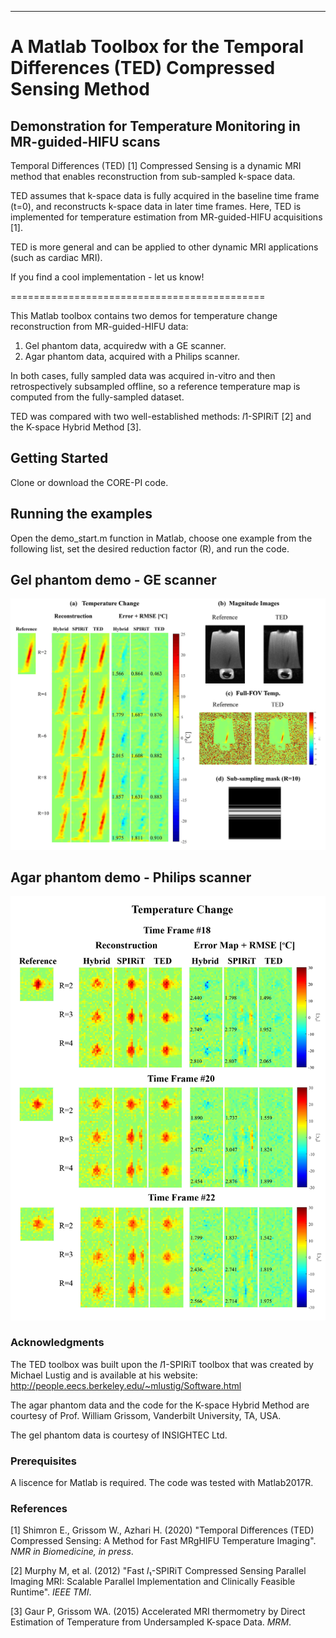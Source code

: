 ----------------------------------------------------------------------------------------
# A Matlab Toolbox for the Temporal Differences (TED) Compressed Sensing Method

Demonstration for Temperature Monitoring in MR-guided-HIFU scans
-----------------------------------------------------------------------------------------
Temporal Differences (TED) [1] Compressed Sensing is a dynamic MRI method that enables reconstruction from sub-sampled k-space data.

TED assumes that k-space data is fully acquired in the baseline time frame (t=0), and reconstructs k-space data in later time frames. Here, TED is implemented for temperature estimation from MR-guided-HIFU acquisitions [1].


TED is more general and can be applied to other dynamic MRI applications (such as cardiac MRI).

If you find a cool implementation - let us know!

 ============================================


This Matlab toolbox contains two demos for temperature change reconstruction from MR-guided-HIFU data:
1. Gel phantom data, acquiredw with a GE scanner.
2. Agar phantom data, acquired with a Philips scanner.

In both cases, fully sampled data was acquired in-vitro and then retrospectively subsampled offline, so a reference temperature map is computed from the fully-sampled dataset.

TED was compared with two well-established methods: *l*1-SPIRiT [2] and the K-space Hybrid Method [3].

## Getting Started
Clone or download the CORE-PI code.


## Running the examples
Open the demo_start.m function in Matlab, choose one example from the following list, set the desired
reduction factor (R), and run the code.

## Gel phantom demo - GE scanner

![demo1](README_figures/gel_phantom.jpg)

## Agar phantom demo - Philips scanner

![demo1](README_figures/agar_phantom.jpg)


### Acknowledgments

The TED toolbox was built upon the *l*1-SPIRiT toolbox that was created by Michael Lustig and is available at his website:
http://people.eecs.berkeley.edu/~mlustig/Software.html

The agar phantom data and the code for the K-space Hybrid Method are courtesy of Prof. William Grissom, Vanderbilt University, TA, USA.

The gel phantom data is courtesy of INSIGHTEC Ltd.

### Prerequisites
A liscence for Matlab is required. The code was tested with Matlab2017R.

### References
[1] Shimron E., Grissom W., Azhari H. (2020) "Temporal Differences (TED) Compressed Sensing: A Method for Fast MRgHIFU Temperature Imaging". *NMR in Biomedicine, in press*.

[2] Murphy M, et al. (2012) "Fast *l*₁-SPIRiT Compressed Sensing Parallel Imaging MRI: Scalable Parallel Implementation and Clinically Feasible Runtime". *IEEE TMI*.

[3] Gaur P, Grissom WA. (2015) Accelerated MRI thermometry by Direct Estimation of Temperature from Undersampled K-space Data. *MRM*.

